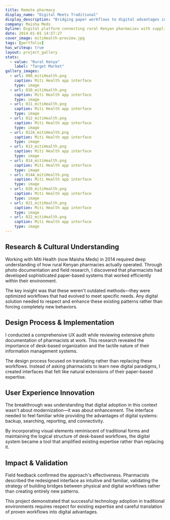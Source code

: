 ```yaml
---
title: Remote pharmacy
display_name: "Digital Meets Traditional"
display_description: "Bridging paper workflows to digital advantages in rural Kenya"
company: Maisha Meds
byline: Digital platform connecting rural Kenyan pharmacies with suppliers while ensuring medication quality and inventory management
date: 2014-01-01 14:57:27
cover_image: mitiHealth-preview.jpg
tags: [portfolio]
has_writeup: true
layout: project_gallery
stats:
  - value: "Rural Kenya"
    label: "Target Market"
gallery_images:
  - url: 000_mitiHealth.png
    caption: Miti Health app interface
    type: image
  - url: 010_mitiHealth.png
    caption: Miti Health app interface
    type: image
  - url: 011_mitiHealth.png
    caption: Miti Health app interface
    type: image
  - url: 012_mitiHealth.png
    caption: Miti Health app interface
    type: image
  - url: 012A_mitiHealth.png
    caption: Miti Health app interface
    type: image
  - url: 013_mitiHealth.png
    caption: Miti Health app interface
    type: image
  - url: 014_mitiHealth.png
    caption: Miti Health app interface
    type: image
  - url: 014A_mitiHealth.png
    caption: Miti Health app interface
    type: image
  - url: 020_mitiHealth.png
    caption: Miti Health app interface
    type: image
  - url: 021_mitiHealth.png
    caption: Miti Health app interface
    type: image
  - url: 022_mitiHealth.png
    caption: Miti Health app interface
    type: image
---
```


## Research & Cultural Understanding

Working with Miti Health (now Maisha Meds) in 2014 required deep understanding of how rural Kenyan pharmacies actually operated. Through photo documentation and field research, I discovered that pharmacists had developed sophisticated paper-based systems that worked efficiently within their environment.

The key insight was that these weren't outdated methods—they were optimized workflows that had evolved to meet specific needs. Any digital solution needed to respect and enhance these existing patterns rather than forcing completely new behaviors.

## Design Process & Implementation

I conducted a comprehensive UX audit while reviewing extensive photo documentation of pharmacists at work. This research revealed the importance of desk-based organization and the tactile nature of their information management systems.

The design process focused on translating rather than replacing these workflows. Instead of asking pharmacists to learn new digital paradigms, I created interfaces that felt like natural extensions of their paper-based expertise.

## User Experience Innovation

The breakthrough was understanding that digital adoption in this context wasn't about modernization—it was about enhancement. The interface needed to feel familiar while providing the advantages of digital systems: backup, searching, reporting, and connectivity.

By incorporating visual elements reminiscent of traditional forms and maintaining the logical structure of desk-based workflows, the digital system became a tool that amplified existing expertise rather than replacing it.

## Impact & Validation

Field feedback confirmed the approach's effectiveness. Pharmacists described the redesigned interface as intuitive and familiar, validating the strategy of building bridges between physical and digital workflows rather than creating entirely new patterns.

This project demonstrated that successful technology adoption in traditional environments requires respect for existing expertise and careful translation of proven workflows into digital advantages.

